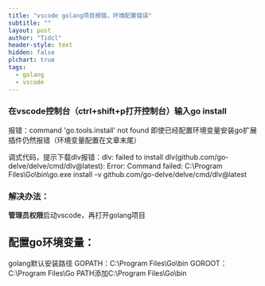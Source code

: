 ```yaml
---
title: "vscode golang项目报错，环境配置错误"
subtitle: ""
layout: post
author: "Tidcl"
header-style: text
hidden: false
plchart: true
tags:
  - golang
  - vscode
---
```






### 在vscode控制台（ctrl+shift+p打开控制台）输入go install

报错：command 'go.tools.install' not found
即使已经配置环境变量安装go扩展插件仍然报错（环境变量配置在文章末尾）

调式代码，提示下载dlv报错：dlv: failed to install dlv(github.com/go-delve/delve/cmd/dlv@latest): Error: Command failed: C:\Program Files\Go\bin\go.exe install -v github.com/go-delve/delve/cmd/dlv@latest

### 解决办法：

**管理员权限**启动vscode，再打开golang项目

## 配置go环境变量：
golang默认安装路径
GOPATH：C:\Program Files\Go\bin
GOROOT：C:\Program Files\Go
PATH添加C:\Program Files\Go\bin